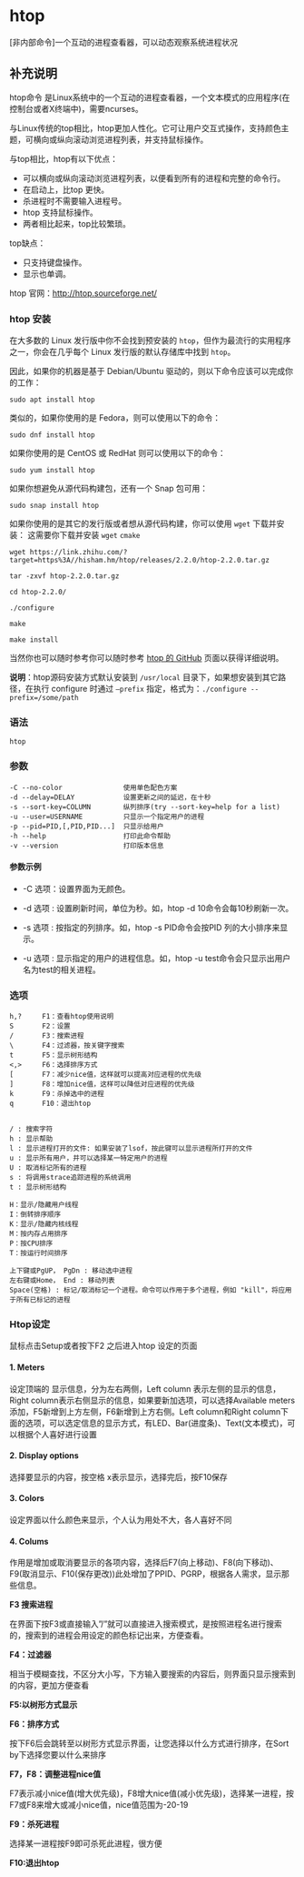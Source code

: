 htop
===

[非内部命令]一个互动的进程查看器，可以动态观察系统进程状况

## 补充说明

htop命令 是Linux系统中的一个互动的进程查看器，一个文本模式的应用程序(在控制台或者X终端中)，需要ncurses。

与Linux传统的top相比，htop更加人性化。它可让用户交互式操作，支持颜色主题，可横向或纵向滚动浏览进程列表，并支持鼠标操作。

与top相比，htop有以下优点：

- 可以横向或纵向滚动浏览进程列表，以便看到所有的进程和完整的命令行。
- 在启动上，比top 更快。
- 杀进程时不需要输入进程号。
- htop 支持鼠标操作。
- 两者相比起来，top比较繁琐。

top缺点：

- 只支持键盘操作。
- 显示也单调。

htop 官网：http://htop.sourceforge.net/

### htop 安装

在大多数的 Linux 发行版中你不会找到预安装的 `htop`，但作为最流行的实用程序之一，你会在几乎每个 Linux 发行版的默认存储库中找到 `htop`。

因此，如果你的机器是基于 Debian/Ubuntu 驱动的，则以下命令应该可以完成你的工作：

```shell
sudo apt install htop
```

类似的，如果你使用的是 Fedora，则可以使用以下的命令：

```shell
sudo dnf install htop
```

如果你使用的是 CentOS 或 RedHat 则可以使用以下的命令：

```shell
sudo yum install htop
```
如果你想避免从源代码构建包，还有一个 Snap 包可用：

```shell
sudo snap install htop
```

如果你使用的是其它的发行版或者想从源代码构建，你可以使用 `wget` 下载并安装：
这需要你下载并安装 `wget` `cmake`

```shell
wget https://link.zhihu.com/?target=https%3A//hisham.hm/htop/releases/2.2.0/htop-2.2.0.tar.gz

tar -zxvf htop-2.2.0.tar.gz

cd htop-2.2.0/

./configure

make

make install
```

当然你也可以随时参考你可以随时参考 [htop 的 GitHub](https://link.zhihu.com/?target=https%3A//github.com/htop-dev/htop) 页面以获得详细说明。

**说明**：htop源码安装方式默认安装到 `/usr/local` 目录下，如果想安装到其它路径，在执行 configure 时通过 `—prefix` 指定，格式为：`./configure --prefix=/some/path`

###  语法

```shell
htop
```

### 参数

```shell
-C --no-color               使用单色配色方案
-d --delay=DELAY            设置更新之间的延迟，在十秒
-s --sort-key=COLUMN        纵列排序(try --sort-key=help for a list)
-u --user=USERNAME          只显示一个指定用户的进程
-p --pid=PID,[,PID,PID...]  只显示给用户
-h --help                   打印此命令帮助
-v --version                打印版本信息
```

#### 参数示例

- -C 选项：设置界面为无颜色。

- -d 选项 : 设置刷新时间，单位为秒。如，htop -d 10命令会每10秒刷新一次。

- -s 选项 : 按指定的列排序。如，htop -s PID命令会按PID 列的大小排序来显示。

- -u 选项 : 显示指定的用户的进程信息。如，htop -u test命令会只显示出用户名为test的相关进程。

###  选项

```shell
h,?     F1：查看htop使用说明
S       F2：设置
/       F3：搜索进程
\       F4：过滤器，按关键字搜索
t       F5：显示树形结构
<,>     F6：选择排序方式
[       F7：减少nice值，这样就可以提高对应进程的优先级
]       F8：增加nice值，这样可以降低对应进程的优先级
k       F9：杀掉选中的进程
q       F10：退出htop


/ : 搜索字符
h : 显示帮助
l : 显示进程打开的文件: 如果安装了lsof，按此键可以显示进程所打开的文件
u : 显示所有用户，并可以选择某一特定用户的进程
U : 取消标记所有的进程
s : 将调用strace追踪进程的系统调用
t : 显示树形结构

H：显示/隐藏用户线程
I：倒转排序顺序
K：显示/隐藏内核线程    
M：按内存占用排序
P：按CPU排序    
T：按运行时间排序

上下键或PgUP， PgDn : 移动选中进程  
左右键或Home， End : 移动列表  
Space(空格) : 标记/取消标记一个进程。命令可以作用于多个进程，例如 "kill"，将应用于所有已标记的进程  

```


### Htop设定

鼠标点击Setup或者按下F2 之后进入htop 设定的页面

#### 1. Meters

设定顶端的 显示信息，分为左右两侧，Left column 表示左侧的显示的信息，Right column表示右侧显示的信息，如果要新加选项，可以选择Available meters添加，F5新增到上方左侧，F6新增到上方右侧。Left column和Right column下面的选项，可以选定信息的显示方式，有LED、Bar(进度条)、Text(文本模式)，可以根据个人喜好进行设置

#### 2. Display options

选择要显示的内容，按空格 x表示显示，选择完后，按F10保存

#### 3. Colors

设定界面以什么颜色来显示，个人认为用处不大，各人喜好不同

#### 4. Colums

作用是增加或取消要显示的各项内容，选择后F7(向上移动)、F8(向下移动)、F9(取消显示、F10(保存更改))此处增加了PPID、PGRP，根据各人需求，显示那些信息。

**F3 搜索进程**

在界面下按F3或直接输入”/”就可以直接进入搜索模式，是按照进程名进行搜索的，搜索到的进程会用设定的颜色标记出来，方便查看。

**F4：过滤器**

相当于模糊查找，不区分大小写，下方输入要搜索的内容后，则界面只显示搜索到的内容，更加方便查看

**F5:以树形方式显示**


**F6：排序方式**

按下F6后会跳转至以树形方式显示界面，让您选择以什么方式进行排序，在Sort by下选择您要以什么来排序

**F7，F8：调整进程nice值**

F7表示减小nice值(增大优先级)，F8增大nice值(减小优先级)，选择某一进程，按F7或F8来增大或减小nice值，nice值范围为-20-19


**F9：杀死进程**

选择某一进程按F9即可杀死此进程，很方便

**F10:退出htop**


